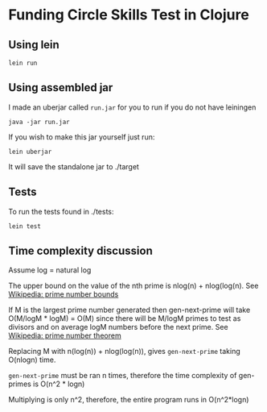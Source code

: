 # Funding Circle Skills Test in Clojure

## Using lein
```
lein run
```

## Using assembled jar
I made an uberjar called `run.jar` for you to run if you do not have leiningen

```
java -jar run.jar
```

If you wish to make this jar yourself just run:

```
lein uberjar
```

It will save the standalone jar to ./target

## Tests
To run the tests found in ./tests: 
```
lein test
``` 

## Time complexity discussion
Assume log = natural log

The upper bound on the value of the nth prime is nlog(n) + nlog(log(n). See [Wikipedia: prime number bounds](https://en.wikipedia.org/wiki/Prime_number_theorem#Approximations_for_the_nth_prime_number)

If M is the largest prime number generated then gen-next-prime will take O(M/logM * logM) = O(M) since there will be M/logM primes to test as divisors and on average logM numbers before the next prime. See [Wikipedia: prime number theorem](https://en.wikipedia.org/wiki/Prime_number_theorem)

Replacing M with n(log(n)) + nlog(log(n)), gives `gen-next-prime` taking O(nlogn) time.

`gen-next-prime` must be ran n times, therefore the time complexity of gen-primes is O(n^2 * logn)

Multiplying is only n^2, therefore, the entire program runs in O(n^2*logn)
